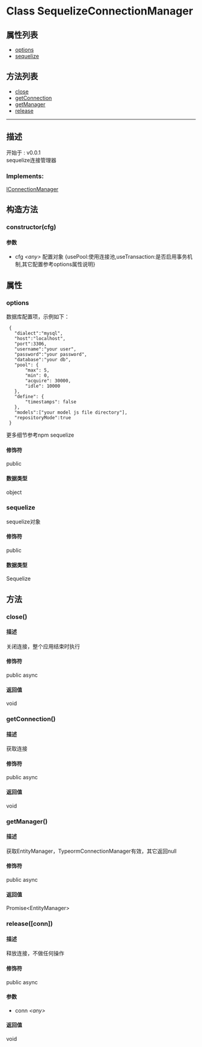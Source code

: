 # Class SequelizeConnectionManager
## 属性列表
+ [options](#PROP_options)
+ [sequelize](#PROP_sequelize)
  
## 方法列表
+ [close](#METHOD_close)
+ [getConnection](#METHOD_getConnection)
+ [getManager](#METHOD_getManager)
+ [release](#METHOD_release)
  
---
## 描述
<font class="since">开始于 : v0.0.1</font>  
sequelize连接管理器  
### Implements:
<font class='datatype'>[IConnectionManager](IConnectionManager)</font>  
## 构造方法
### <a id="METHOD_constructor">constructor(cfg)</a>
#### 参数
+ cfg *&lt;any&gt;* 配置对象 {usePool:使用连接池,useTransaction:是否启用事务机制,其它配置参考options属性说明}
  
## 属性
### <a id="PROP_options">options</a>
数据库配置项，示例如下：  
```  
 {  
   "dialect":"mysql",  
   "host":"localhost",  
   "port":3306,  
   "username":"your user",  
   "password":"your password",  
   "database":"your db",  
   "pool": {  
       "max": 5,  
       "min": 0,  
       "acquire": 30000,  
       "idle": 10000  
   },  
   "define": {  
       "timestamps": false  
   },  
   "models":["your model js file directory"],  
   "repositoryMode":true   
 }  
```  
更多细节参考npm sequelize  
#### 修饰符
<font class="modifier">public</font>  
#### 数据类型
<font class='datatype'>object</font>  
### <a id="PROP_sequelize">sequelize</a>
sequelize对象  
#### 修饰符
<font class="modifier">public</font>  
#### 数据类型
<font class='datatype'>Sequelize</font>  
## 方法
### <a id="METHOD_close">close()</a>
#### 描述
关闭连接，整个应用结束时执行  
#### 修饰符
<font class="modifier">public  async</font>  
#### 返回值
void  
### <a id="METHOD_getConnection">getConnection()</a>
#### 描述
获取连接  
#### 修饰符
<font class="modifier">public  async</font>  
#### 返回值
void  
### <a id="METHOD_getManager">getManager()</a>
#### 描述
获取EntityManager，TypeormConnectionManager有效，其它返回null  
#### 修饰符
<font class="modifier">public  async</font>  
#### 返回值
<font class='datatype'>Promise&lt;EntityManager&gt;</font>  
### <a id="METHOD_release">release([conn])</a>
#### 描述
释放连接，不做任何操作  
#### 修饰符
<font class="modifier">public  async</font>  
#### 参数
+ conn *&lt;<font class='datatype'>any</font>&gt;* 
  
#### 返回值
void  
